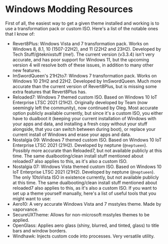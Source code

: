 # Windows Modding Resources
First of all, the easiest way to get a given theme installed and working is to use a transformation pack or custom ISO. Here's a list of the notable ones that I know of:
* Revert8Plus: Windows Vista and 7 transformation pack. Works on Windows 8, 8.1, 10 (1507-22H2), and 11 (22H2 and 23H2). Developed by Tech Stuff/@teknixstuff (me!). The current version (v3.3.4) isn't very accurate, and has poor support for Windows 11, but the upcoming version 4 will resolve both of these issues, in addition to many other new features.
* ImSwordQueen's 21H2to7: Windows 7 transformation pack. Works on Windows 10 21H2 and 22H2. Developed by ImSwordQueen. Much more accurate than the current version of Revert8Plus, but is missing some extra features that Revert8Plus has.
* Reloaded7: Windows 7 themed custom ISO. Based on Windows 10 IoT Enterprise LTSC 2021 (21H2). Originally developed by Team (now seemingly left the community), now continued by Oleg. Most accurate option publicly available currently, but since it's a custom ISO, you either have to dualboot it (keeping your current installation of Windows with your apps and data, and installing a fresh copy without your stuff alongside, that you can switch between during boot), or replace your current install of Windows and erase your apps and data.
* Nostalgia 09: Windows 7 themed custom ISO. Based on Windows 10 IoT Enterprise LTSC 2021 (21H2). Developed by neptune (`@neptueen`). Possibly more accurate than Reloaded7, but not available publicly at this time. The same dualbooting/clean install stuff mentioned about reloaded7 also applies to this, as it's also a custom ISO.
* Nostalgia 07: Windows Vista themed custom ISO. Based on Windows 10 IoT Enterprise LTSC 2021 (21H2). Developed by neptune (`@neptueen`). The only 10toVista ISO in existence currently, but not available publicly at this time. The same dualbooting/clean install stuff mentioned about reloaded7 also applies to this, as it's also a custom ISO.
If you want to set up a theme yourself manually, here's a list of useful tools that you might want to use:
* Aero10: A very accurate Windows Vista and 7 msstyles theme. Made by vaporvance.
* SecureUXTheme: Allows for non-microsoft msstyles themes to be applied.
* OpenGlass: Applies aero glass (shiny, blurred, and tinted, glass) to title bars and window borders.
* Windhawk: Injects custom code into processes. Very versatile utility.
